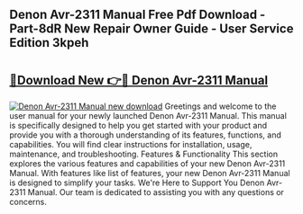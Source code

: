 ## Denon Avr-2311 Manual Free Pdf Download - Part-8dR New Repair Owner Guide - User Service Edition 3kpeh

# <h2><a href="http://bc35147.oget.top/?id=Denon+Avr-2311+Manual">🔗Download New 👉🔴 Denon Avr-2311 Manual</a></h2>

[![Denon Avr-2311 Manual new download](https://i.imgur.com/5g1atiW.png)](http://bc35147.oget.top/?id=Denon+Avr-2311+Manual)
Greetings and welcome to the user manual for your newly launched Denon Avr-2311 Manual. This manual is specifically designed to help you get started with your product and provide you with a thorough understanding of its features, functions, and capabilities. You will find clear instructions for installation, usage, maintenance, and troubleshooting. Features & Functionality This section explores the various features and capabilities of your new Denon Avr-2311 Manual. With features like list of features, your new Denon Avr-2311 Manual is designed to simplify your tasks. We're Here to Support You Denon Avr-2311 Manual. Our team is dedicated to assisting you with any questions or concerns.
